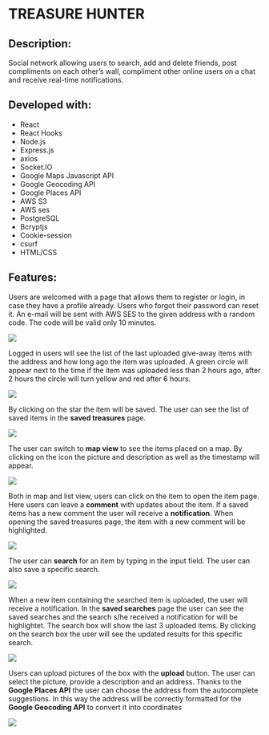 # TREASURE HUNTER

## Description:

Social network allowing users to search, add and delete friends, post compliments on each other’s wall, compliment other online users on a chat and receive real-time notifications.

## Developed with:

-   React
-   React Hooks
-   Node.js
-   Express.js
-   axios
-   Socket.IO
-   Google Maps Javascript API
-   Google Geocoding API
-   Google Places API
-   AWS S3
-   AWS ses
-   PostgreSQL
-   Bcryptjs
-   Cookie-session
-   csurf
-   HTML/CSS

## Features:

Users are welcomed with a page that allows them to register or login, in case they have a profile already.
Users who forgot their password can reset it. An e-mail will be sent with AWS SES to the given address with a random code. The code will be valid only 10 minutes.

<img src='/#' />

Logged in users will see the list of the last uploaded give-away items with the address and how long ago the item was uploaded. A green circle will appear next to the time if the item was uploaded less than 2 hours ago, after 2 hours the circle will turn yellow and red after 6 hours.

<img src='/#' />

By clicking on the star the item will be saved. The user can see the list of saved items in the **saved treasures** page.

<img src='/#' />

The user can switch to **map view** to see the items placed on a map. By clicking on the icon the picture and description as well as the timestamp will appear.

<img src='/#' />

Both in map and list view, users can click on the item to open the item page. Here users can leave a **comment** with updates about the item. If a saved items has a new comment the user will receive a **notification**. When opening the saved treasures page, the item with a new comment will be highlighted.

<img src='/#' />

The user can **search** for an item by typing in the input field. The user can also save a specific search.

<img src='/#' />

When a new item containing the searched item is uploaded, the user will receive a notification. In the **saved searches** page the user can see the saved searches and the search s/he received a notification for will be highlightet. The search box will show the last 3 uploaded items. By clicking on the search box the user will see the updated results for this specific search.

<img src='/#' />

Users can upload pictures of the box with the **upload** button. The user can select the picture, provide a description and an address. Thanks to the **Google Places API** the user can choose the address from the autocomplete suggestions. In this way the address will be correctly formatted for the **Google Geocoding API** to convert it into coordinates

<img src='/#' />
